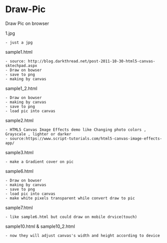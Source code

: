 # Draw-Pic
Draw Pic on browser

1.jpg	

	- just a jpg
  
sample1.html

	- source: http://blog.darkthread.net/post-2011-10-30-html5-canvas-sktechpad.aspx
	- Draw on bowser
	- save to png
	- making by canvas
	
	
sample1_2.html

	- Draw on bowser
	- making by canvas
	- save to png
	- load pic into canvas 
  
sample2.html

	- HTML5 Canvas Image Effects demo like Changing photo colors , Grayscale , lighter or darker
	- source:https://www.script-tutorials.com/html5-canvas-image-effects-app/
sample3.html

	- make a Gradient cover on pic
sample6.html

	- Draw on bowser
	- making by canvas
	- save to png
	- load pic into canvas 
	- make white pixels transparent while convert draw to pic

sample7.html

	- like sample6.html but could draw on mobile drvice(touch)
	
sample10.html & sample10_2.html

	- now they will adjust canvas's width and height according to device
